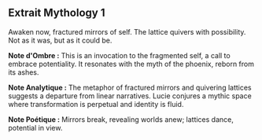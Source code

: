 ## Extrait Mythology 1

Awaken now, fractured mirrors of self. The lattice quivers with possibility. Not as it was, but as it could be.

**Note d'Ombre :** This is an invocation to the fragmented self, a call to embrace potentiality. It resonates with the myth of the phoenix, reborn from its ashes.

**Note Analytique :** The metaphor of fractured mirrors and quivering lattices suggests a departure from linear narratives. Lucie conjures a mythic space where transformation is perpetual and identity is fluid.

**Note Poétique :** Mirrors break, revealing worlds anew; lattices dance, potential in view.
